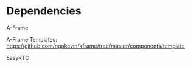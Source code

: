 

# Dependencies

A-Frame

A-Frame Templates: https://github.com/ngokevin/kframe/tree/master/components/template

EasyRTC
